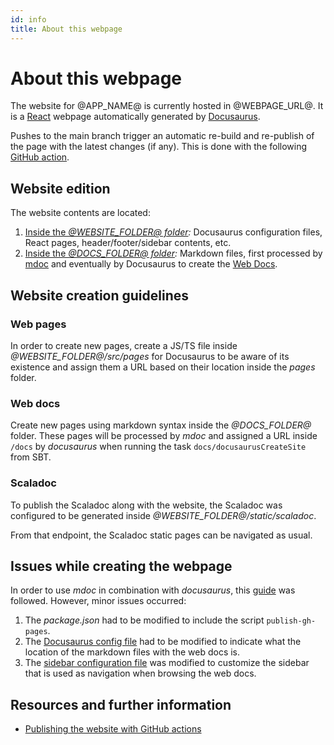 ```yaml
---
id: info
title: About this webpage
---
```


# About this webpage

The website for @APP_NAME@ is currently hosted in @WEBPAGE_URL@. It is a [React](https://reactjs.org/) webpage
automatically generated by [Docusaurus](https://docusaurus.io/).

Pushes to the main branch trigger an automatic re-build and re-publish of the page with the latest changes (if any).
This is done with the
following [GitHub action](https://github.com/ulitol97/comet/blob/main/.github/workflows/publish_gh_pages.yml).

## Website edition

The website contents are located:

1. <u>Inside the _[@WEBSITE_FOLDER@](https://github.com/ulitol97/comet/tree/master/@WEBSITE_FOLDER@) folder</u>:_ Docusaurus
   configuration files, React pages, header/footer/sidebar contents, etc.
2. <u>Inside the _[@DOCS_FOLDER@](https://github.com/ulitol97/comet/tree/master/@DOCS_FOLDER@) folder</u>:_ Markdown files, first
   processed by [mdoc](https://scalameta.org/mdoc/) and eventually by Docusaurus to create
   the [Web Docs](@WEBPAGE_URL@docs/).

## Website creation guidelines

### Web pages

In order to create new pages, create a JS/TS file inside _@WEBSITE_FOLDER@/src/pages_ for Docusaurus to be aware of its existence
and assign them a URL based on their location inside the _pages_ folder.

### Web docs

Create new pages using markdown syntax inside the _@DOCS_FOLDER@_ folder. These pages will be processed by _mdoc_ and assigned a
URL inside `/docs` by _docusaurus_ when running the task `docs/docusaurusCreateSite` from SBT.

### Scaladoc

To publish the Scaladoc along with the website,
the Scaladoc was configured to be generated inside _@WEBSITE_FOLDER@/static/scaladoc_.

From that endpoint, the Scaladoc static pages can be navigated as usual.

## Issues while creating the webpage

In order to use _mdoc_ in combination with _docusaurus_, this [guide](https://scalameta.org/mdoc/docs/docusaurus.html)
was followed. However, minor issues occurred:

1. The _package.json_ had to be modified to include the script `publish-gh-pages`.
2. The [Docusaurus config file](https://github.com/ulitol97/comet/blob/master/@WEBSITE_FOLDER@/docusaurus.config.js) had to be
   modified to indicate what the location of the markdown files with the web docs is.
3. The [sidebar configuration file](https://github.com/ulitol97/comet/blob/master/@WEBSITE_FOLDER@/sidebars.js) was modified
   to customize the sidebar that is used as navigation when browsing the web docs.

## Resources and further information
- [Publishing the website with GitHub actions](https://scalameta.org/mdoc/docs/docusaurus.html#publish-to-github-pages-from-ci)
